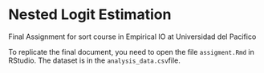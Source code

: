 # Nested Logit Estimation
Final Assignment for sort course in Empirical IO at Universidad del Pacifico

To replicate the final document, you need to open the file `assigment.Rmd` in RStudio.  The dataset is in the `analysis_data.csv`file.
